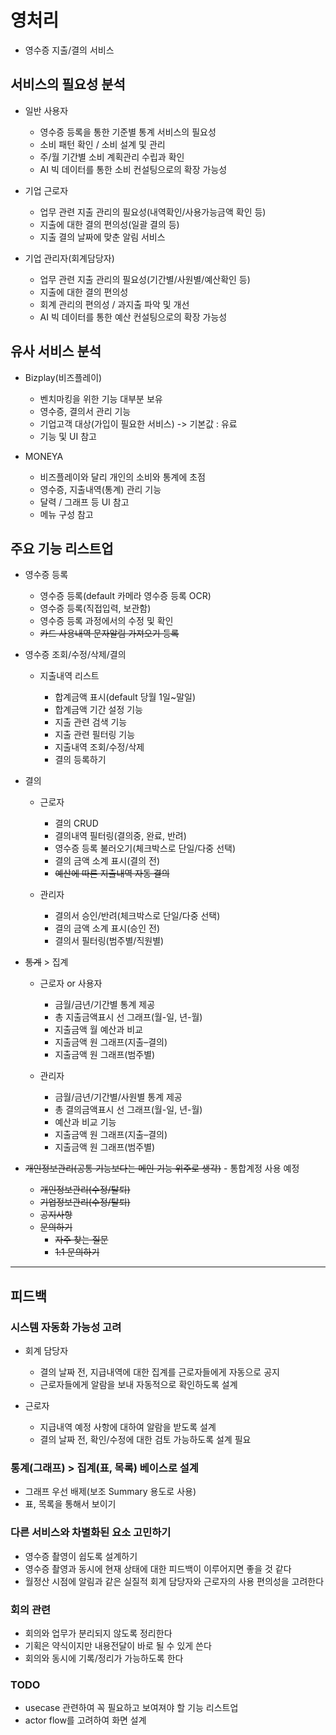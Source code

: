 # 영처리
- 영수증 지출/결의 서비스

## 서비스의 필요성 분석

- 일반 사용자
  - 영수증 등록을 통한 기준별 통계 서비스의 필요성
  - 소비 패턴 확인 / 소비 설계 및 관리
  - 주/월 기간별 소비 계획관리 수립과 확인
  - AI 빅 데이터를 통한 소비 컨설팅으로의 확장 가능성
  
- 기업 근로자
  - 업무 관련 지출 관리의 필요성(내역확인/사용가능금액 확인 등)
  - 지출에 대한 결의 편의성(일괄 결의 등)
  - 지출 결의 날짜에 맞춘 알림 서비스

- 기업 관리자(회계담당자)
  - 업무 관련 지출 관리의 필요성(기간별/사원별/예산확인 등)
  - 지출에 대한 결의 편의성
  - 회계 관리의 편의성 / 과지출 파악 및 개선
  - AI 빅 데이터를 통한 예산 컨설팅으로의 확장 가능성

## 유사 서비스 분석

- Bizplay(비즈플레이)
  - 벤치마킹을 위한 기능 대부분 보유
  - 영수증, 결의서 관리 기능
  - 기업고객 대상(가입이 필요한 서비스) -> 기본값 : 유료
  - 기능 및 UI 참고

- MONEYA
  - 비즈플레이와 달리 개인의 소비와 통계에 초점
  - 영수증, 지출내역(통계) 관리 기능
  - 달력 / 그래프 등 UI 참고
  - 메뉴 구성 참고

## 주요 기능 리스트업

- 영수증 등록
	- 영수증 등록(default 카메라 영수증 등록 OCR)
	- 영수증 등록(직접입력, 보관함)
	- 영수증 등록 과정에서의 수정 및 확인
	- ~~카드 사용내역 문자알림 가져오기 등록~~

- 영수증 조회/수정/삭제/결의
	- 지출내역 리스트
  
	  - 합계금액 표시(default 당월 1일~말일)
	  - 합계금액 기간 설정 기능
	  - 지출 관련 검색 기능
	  - 지출 관련 필터링 기능
	  - 지출내역 조회/수정/삭제
	  - 결의 등록하기

- 결의
	- 근로자
	  - 결의 CRUD
	  - 결의내역 필터링(결의중, 완료, 반려)
	  - 영수증 등록 불러오기(체크박스로 단일/다중 선택)
	  - 결의 금액 소계 표시(결의 전)
	  - ~~예산에 따른 지출내역 자동 결의~~
  
	- 관리자
	  - 결의서 승인/반려(체크박스로 단일/다중 선택)
	  - 결의 금액 소계 표시(승인 전)
	  - 결의서 필터링(범주별/직원별)

- ~~통계~~ > 집계
	- 근로자 or 사용자
	  - 금월/금년/기간별 통계 제공
	  - 총 지출금액표시 선 그래프(월-일, 년-월)
	  - 지출금액 월 예산과 비교
	  - 지출금액 원 그래프(지출–결의)
	  - 지출금액 원 그래프(범주별)

	- 관리자
	  - 금월/금년/기간별/사원별 통계 제공
	  - 총 결의금액표시 선 그래프(월-일, 년-월)
	  - 예산과 비교 기능
	  - 지출금액 원 그래프(지출–결의)
	  - 지출금액 원 그래프(범주별)

- ~~개인정보관리(공통 기능보다는 메인 기능 위주로 생각)~~ - 통합계정 사용 예정
  - ~~개인정보관리(수정/탈퇴)~~
  - ~~기업정보관리(수정/탈퇴)~~
  - ~~공지사항~~
  - ~~문의하기~~
    - ~~자주 찾는 질문~~
    - ~~1:1 문의하기~~

---

## 피드백

### 시스템 자동화 가능성 고려
- 회계 담당자
  - 결의 날짜 전, 지급내역에 대한 집계를 근로자들에게 자동으로 공지
  - 근로자들에게 알람을 보내 자동적으로 확인하도록 설계

- 근로자
  - 지급내역 예정 사항에 대하여 알람을 받도록 설계
  - 결의 날짜 전, 확인/수정에 대한 검토 가능하도록 설계 필요

### 통계(그래프) > 집계(표, 목록) 베이스로 설계
- 그래프 우선 배제(보조 Summary 용도로 사용)
- 표, 목록을 통해서 보이기

### 다른 서비스와 차별화된 요소 고민하기
- 영수증 촬영이 쉽도록 설계하기
- 영수증 촬영과 동시에 현재 상태에 대한 피드백이 이루어지면 좋을 것 같다
- 월정산 시점에 알림과 같은 실질적 회계 담당자와 근로자의 사용 편의성을 고려한다

### 회의 관련
- 회의와 업무가 분리되지 않도록 정리한다
- 기획은 약식이지만 내용전달이 바로 될 수 있게 쓴다
- 회의와 동시에 기록/정리가 가능하도록 한다

### TODO
- usecase 관련하여 꼭 필요하고 보여져야 할 기능 리스트업
- actor flow를 고려하여 화면 설계